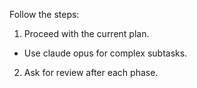 Follow the steps:
1. Proceed with the current plan.
  - Use claude opus for complex subtasks.
2. Ask for review after each phase.